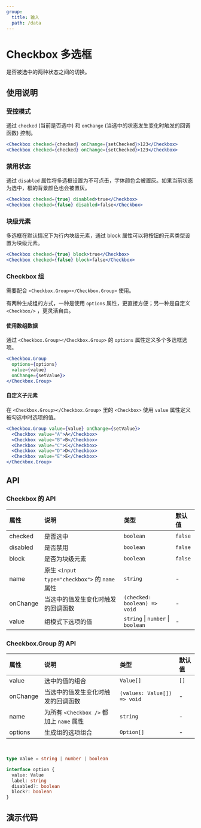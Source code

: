 ```yaml
---
group:
  title: 输入
  path: /data
---
```


# Checkbox 多选框 <ImportCost name="Checkbox" />

是否被选中的两种状态之间的切换。

## 使用说明

### 受控模式

通过 `checked` (当前是否选中) 和 `onChange` (当选中的状态发生变化时触发的回调函数) 控制。

<!-- prettier-ignore -->
```jsx | pure
<Checkbox checked={checked} onChange={setChecked}>123</Checkbox>
<Checkbox checked={checked} onChange={setChecked}>123</Checkbox>
```

### 禁用状态

通过 `disabled` 属性将多选框设置为不可点击，字体颜色会被置灰。如果当前状态为选中，框的背景颜色也会被置灰。

<!-- prettier-ignore -->
```jsx | pure
<Checkbox checked={true} disabled>true</Checkbox>
<Checkbox checked={false} disabled>false</Checkbox>
```

### 块级元素

多选框在默认情况下为行内块级元素，通过 block 属性可以将按钮的元素类型设置为块级元素。

<!-- prettier-ignore -->
```jsx | pure
<Checkbox checked={true} block>true</Checkbox>
<Checkbox checked={false} block>false</Checkbox>
```

### Checkbox 组

需要配合 `<Checkbox.Group></Checkbox.Group>` 使用。

有两种生成组的方式，一种是使用 `options` 属性，更直接方便；另一种是自定义 `<Checkbox/>` ，更灵活自由。

#### 使用数组数据

通过 `<Checkbox.Group></Checkbox.Group>` 的 `options` 属性定义多个多选框选项。

<!-- prettier-ignore -->
```jsx | pure
<Checkbox.Group
  options={options}
  value={value} 
  onChange={setValue}>
</Checkbox.Group>
```

#### 自定义子元素

在 `<Checkbox.Group></Checkbox.Group>` 里的 `<Checkbox>` 使用 `value` 属性定义被勾选中时选项的值。

<!-- prettier-ignore -->
```jsx | pure
<Checkbox.Group value={value} onChange={setValue}>
  <Checkbox value="A">A</Checkbox>
  <Checkbox value="B">B</Checkbox>
  <Checkbox value="C">C</Checkbox>
  <Checkbox value="D">D</Checkbox>
  <Checkbox value="E">E</Checkbox>
</Checkbox.Group>
```

## API

### Checkbox 的 API

| 属性     | 说明                                          | 类型                              | 默认值  |
| :------- | :-------------------------------------------- | :-------------------------------- | :------ |
| checked  | 是否选中                                      | `boolean`                         | `false` |
| disabled | 是否禁用                                      | `boolean`                         | `false` |
| block    | 是否为块级元素                                | `boolean`                         | `false` |
| name     | 原生 `<input type="checkbox">` 的 `name` 属性 | `string`                          | -       |
| onChange | 当选中的值发生变化时触发的回调函数            | `(checked: boolean) => void`      | -       |
| value    | 组模式下选项的值                              | `string` \| `number` \| `boolean` | -       |

### Checkbox.Group 的 API

| 属性     | 说明                                     | 类型                        | 默认值 |
| :------- | :--------------------------------------- | :-------------------------- | :----- |
| value    | 选中的值的组合                           | `Value[]`                   | `[]`   |
| onChange | 当选中的值发生变化时触发的回调函数       | `(values: Value[]) => void` | -      |
| name     | 为所有 `<Checkbox />` 都加上 `name` 属性 | `string`                    | -      |
| options  | 生成组的选项组合                         | `Option[]`                  | -      |

<br/>

<!-- prettier-ignore -->
```ts | pure
type Value = string | number | boolean

interface option {
  value: Value
  label: string
  disabled?: boolean
  block?: boolean
}
```

## 演示代码

<!-- ### 预览 -->
<code src="./demos/demo1/index.tsx" />
